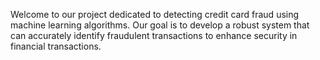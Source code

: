 <p>Welcome to our project dedicated to detecting credit card fraud using machine learning algorithms. Our goal is to develop a robust system that can accurately identify fraudulent transactions to enhance security in financial transactions.</p>
